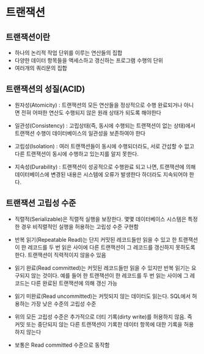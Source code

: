 # 트랜잭션

## 트랜잭션이란
 - 하나의 논리적 작업 단위를 이루는 연산들의 집합
 - 다양한 데이터 항목들을 액세스하고 갱신하는 프로그램 수행의 단위
 - 여러개의 쿼리문의 집합

## 트랜잭션의 성질(ACID)
- 원자성(Atomicity) : 트랜잭션의 모든 연산들을 정상적으로 수행 완료되거나 아니면 전혀 어떠한 연산도 수행되지 않은 원래 상태가 되도록 해야한다

- 일관성(Consistency) : 고립상태(즉, 동시에 수행되는 트랜잭션이 없는 상태)에서 트랜잭션 수행이 데이터베이스의 일관성을 보존하여야 한다

- 고립성(Isolation) : 여러 트랜잭션들이 동시에 수행되더라도, 서로 간섭할 수 없고 다른 트랜잭션이 동시에 수행하고 있는지를 알지 못한다.

- 지속성(Durability) : 트랜잭션이 성공적으로 수행완료 되고 나면, 트랜잭션에 의해 데이터베이스에 변경된 내용은 시스템에 오류가 발생한다 하더라도 지속되어야 한다.


## 트랜잭션 고립성 수준
- 직렬적(Serializable)은 직렬적 실행을 보장한다. 몇몇 데이터베이스 시스템은 특정한 경우 비직렬적인 실행을 허용하는 고립성 수준 구현함

- 반복 읽기(Repeatable Read)는 단지 커밋된 레코드들만 읽을 수 있고 한 트랜잭션이 한 레코드를 두 번 읽은 사이에 다른 트랜잭션이 그 레코드를 갱신하지 못하도록 한다. 트랜잭션이 직력적이지 않을수 있음

- 읽기 완료(Read committed)는 커밋된 레코드들만 읽을 수 있지만 반복 읽기는 요구되지 않는 것이다. 예를 들어 한 트랜잭션이 한 레코드를 두 번 읽는 사이에 그 레코드는 다른 완료된 트랜잭션에 의해 갱신 가능

- 읽기 미완료(Read uncommitted)는 커밋되지 않는 데이터도 읽는다. SQL에서 허용하는 가장 낮은 수준의 고립성 수준

- 위의 모든 고립성 수준은 추가적으로 더티 기록(dirty write)를 허용하지 않음. 즉 커밋 또는 중단되지 않는 다른 트랜잭션이 기록한 데이터 항목에 대한 기록을 허용하지 않는다
- 보통은 Read committed 수준으로 동작함